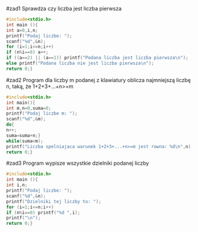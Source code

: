 #zad1
Sprawdza czy liczba jest liczba pierwsza
```c
#include<stdio.h>
int main (){
int a=0,i,n;
printf("Podaj liczbe: ");
scanf("%d",&n);
for (i=1;i<=n;i++)
if (n%i==0) a++;
if ((a==2) || (a==1)) printf("Podana liczba jest liczba pierwsza\n");
else printf("Podana liczba nie jest liczba pierwsza\n");
return 0;}
```
#zad2
Program dla liczby m podanej z klawiatury oblicza najmniejszą liczbę n, taką, że 1+2+3+...+n>=m
```c
#include<stdio.h>
int main(){
int m,n=0,suma=0;
printf("Podaj liczbe m: ");
scanf("%d",&m);
do{
n++;
suma=suma+n;}
while(suma<m);
printf("Liczba spelniajaca warunek 1+2+3+...+n>=m jest rowna: %d\n",n);
return 0;}
```

#zad3
Program wypisze wszystkie dzielniki podanej liczby
```c
#include<stdio.h>
int main (){
int i,n;
printf("Podaj liczbe: ");
scanf("%d",&n);
printf("Dzielniki tej liczby to: ");
for (i=1;i<=n;i++)
if (n%i==0) printf("%d ",i);
printf("\n");
return 0;}
```
